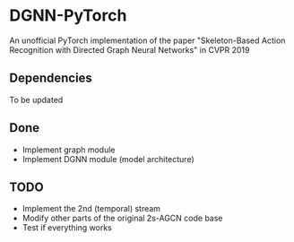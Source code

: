 # DGNN-PyTorch

An unofficial PyTorch implementation of the paper "Skeleton-Based Action Recognition with Directed Graph Neural Networks" in CVPR 2019

## Dependencies

To be updated

## Done

- Implement graph module
- Implement DGNN module (model architecture)

## TODO

- Implement the 2nd (temporal) stream
- Modify other parts of the original 2s-AGCN code base
- Test if everything works
